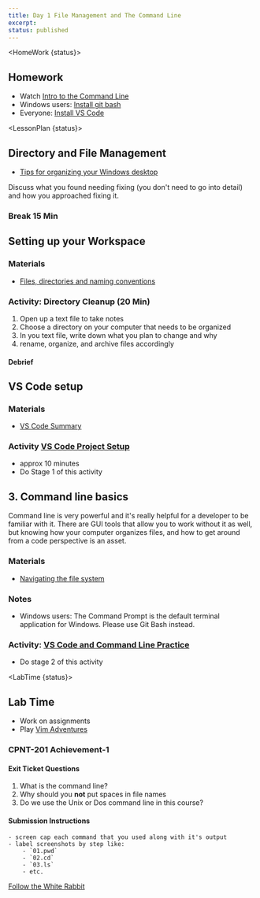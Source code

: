```yaml
---
title: Day 1 File Management and The Command Line
excerpt:
status: published
---
```


<script>

	import HomeWork from "$lib/components/Homework.svelte";
	import LessonPlan from "$lib/components/LessonPlan.svelte";
	import LabTime from "$lib/components/LabTime.svelte";

</script>

<HomeWork {status}>

## Homework

- Watch [Intro to the Command Line](https://www.youtube.com/watch?v=7tPZM5gwxtE)
- Windows users: [Install git bash](https://www.atlassian.com/git/tutorials/git-bash)
- Everyone: [Install VS Code](https://code.visualstudio.com/)

</HomeWork>

<LessonPlan {status}>

## Directory and File Management

- [Tips for organizing your Windows desktop](https://www.howtogeek.com/362241/how-to-organize-your-messy-windows-desktop-and-keep-it-that-way/)

Discuss what you found needing fixing (you don't need to go into detail) and how you approached fixing it.

### Break 15 Min

## Setting up your Workspace

### Materials

- [Files, directories and naming conventions](https://gist.github.com/acidtone/d77059ec1851eff266339a3df70f6984)

### Activity: Directory Cleanup (20 Min)

1. Open up a text file to take notes
2. Choose a directory on your computer that needs to be organized
3. In you text file, write down what you plan to change and why
4. rename, organize, and archive files accordingly

#### Debrief

## VS Code setup

### Materials

- [VS Code Summary](https://github.com/sait-wbdv/winter-2022/blob/main/content/library/tools/vscode.md)

### Activity [VS Code Project Setup](https://gist.github.com/lilyx13/37e1bde51175f934eb0b87f87933cc7c)

- approx 10 minutes
- Do Stage 1 of this activity

## 3. Command line basics

Command line is very powerful and it's really helpful for a developer to be familiar with it. There are GUI tools that allow you to work without it as well, but knowing how your computer organizes files, and how to get around from a code perspective is an asset.

### Materials

- [Navigating the file system](https://gist.github.com/acidtone/316d2bd9cf59f841684dbd68ffc3ee95)

### Notes

- Windows users: The Command Prompt is the default terminal application for Windows. Please use Git Bash instead.

### Activity: [VS Code and Command Line Practice](https://gist.github.com/lilyx13/37e1bde51175f934eb0b87f87933cc7c)

- Do stage 2 of this activity

</LessonPlan>

<LabTime {status}>

## Lab Time

- Work on assignments
- Play [Vim Adventures](https://vim-adventures.com)

### CPNT-201 Achievement-1

#### Exit Ticket Questions

1. What is the command line?
2. Why should you **not** put spaces in file names
3. Do we use the Unix or Dos command line in this course?

#### Submission Instructions

    - screen cap each command that you used along with it's output
    - label screenshots by step like:
    	- `01.pwd`
    	- `02.cd`
    	- `03.ls`
    	- etc.

[Follow the White Rabbit](https://gist.github.com/acidtone/6e3b69b7f2a81573d683b716fb069296)
</LabTime>
